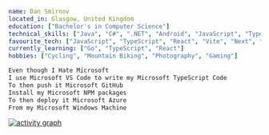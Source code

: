 ```yaml
name: Dan Smirnov
located_in: Glasgow, United Kingdom
education: ["Bachelor's in Computer Science"]
technical_skills: ["Java", "C#", ".NET", "Android", "JavaScript", "TypeScript", "Go", "SQL", "Azure", "AWS"]
favourite_tech: ["JavaScript", "TypeScript", "React", "Vite", "Next", "Tailwind", "Node", "Express"]
currently_learning: ["Go", "TypeScript", "React"]
hobbies: ["Cycling", "Mountain Biking", "Photography", "Gaming"]
```

```python
Even though I Hate Microsoft 
I use Microsoft VS Code to write my Microsoft TypeScript Code 
To then push it Microsoft GitHub
Install my Microsoft NPM packages
To then deploy it Microsoft Azure 
From my Microsoft Windows Machine
```

[![activity graph](https://github-readme-activity-graph.vercel.app/graph?username=DanSmirnov48&bg_color=22272d&color=a3a3a3&line=5e4d7a&point=c262d5&area=true&hide_border=true)](https://github.com/ashutosh00710/github-readme-activity-graph)

